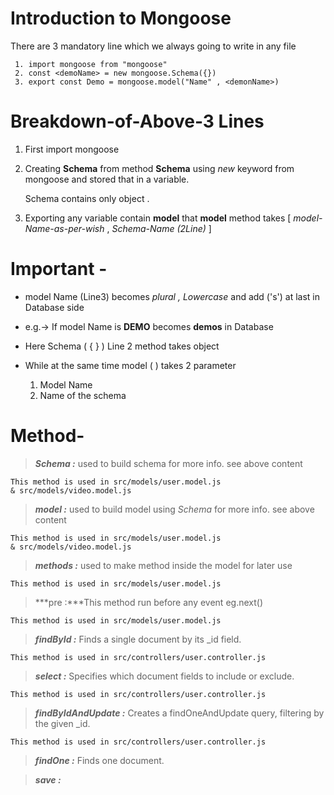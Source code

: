 # Introduction to Mongoose

 There are 3 mandatory line which we always going to write in any file  

```
 1. import mongoose from "mongoose"
 2. const <demoName> = new mongoose.Schema({})
 3. export const Demo = mongoose.model("Name" , <demonName>)
```

# Breakdown-of-Above-3 Lines 

  1. First import mongoose
  2. Creating **Schema** from method **Schema**  using _new_ keyword from mongoose and stored that in a variable.

     Schema contains only object .

  3. Exporting any variable contain **model**  that **model**  method takes [ _model-Name-as-per-wish_ , _Schema-Name (2Line)_ ]

# Important - 
- model Name (Line3) becomes _plural , Lowercase_ and add ('s') at last in Database side

- e.g.-> If model Name is **DEMO**  becomes **demos** in Database

- Here Schema ( { } ) Line 2 method takes object

- While at the same time model ( ) takes 2 parameter 
  
   1. Model Name
   2. Name of the schema

# Method-

> ***Schema :*** used to build schema for more info. see above content
```
This method is used in src/models/user.model.js
& src/models/video.model.js
```

> ***model :*** used to build model using _Schema_ for more info. see above content
```
This method is used in src/models/user.model.js
& src/models/video.model.js
```

> ***methods :*** used to make method inside the model for later use
```
This method is used in src/models/user.model.js
```

> ***pre :***This method run before any event eg.next() 
```
This method is used in src/models/user.model.js
```

> ***findById :*** Finds a single document by its _id field.
```
This method is used in src/controllers/user.controller.js
```

>***select :*** Specifies which document fields to include or exclude.
```
This method is used in src/controllers/user.controller.js
```

>***findByIdAndUpdate :*** Creates a findOneAndUpdate query, filtering by the given _id.
```
This method is used in src/controllers/user.controller.js
```

>***findOne :*** Finds one document.

>***save :***

